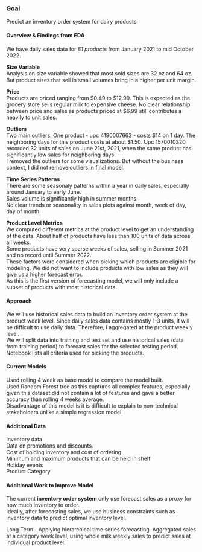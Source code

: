 ### Goal 

Predict an inventory order system for dairy products.

#### Overview  & Findings from EDA

We have daily sales data for *81 products* from January 2021 to mid October 2022.<br>

**Size Variable** <br> 
Analysis on size variable showed that most sold sizes are 32 oz and 64 oz. But product sizes that sell in small volumes bring in a higher per unit margin.

**Price** <br>
Products are priced ranging from $0.49 to $12.99. This is expected as the grocery store sells regular milk to expensive cheese.
No clear relationship between price and sales as products priced at $6.99 still contributes a heavily to unit sales.

**Outliers** <br>
Two main outliers. One product - upc 4190007663 - costs $14 on 1 day. The neighboring days for this product costs at about $1.50.
Upc 1570010320 recorded 32 units of sales on June 21st, 2021, when the same product has significantly low sales for neighboring days. <br>
I removed the outliers for some visualizations. But without the business context, I did not remove outliers in final model.

**Time Series Patterns** <br>
There are some seasonaly patterns within a year in daily sales, especially around January to early June.<br>
Sales volume is significantly high in summer months.<br>
No clear trends or seasonality in sales plots against month, week of day, day of month.<br>

**Product Level Metrics** <br>
We computed different metrics at the product level to get an understanding of the data. About half of products have less than 100 units of data across all weeks.<br>
Some products have very sparse weeks of sales, selling in Summer 2021 and no record until Summer 2022.<br>
These factors were considered when picking which products are eligible for modeling. We did not want to include products with low sales as they will give us a higher forecast error.<br>
As this is the first version of forecasting model, we will only include a subset of products with most historical data. <br>

#### Approach
We will use historical sales data to build an inventory order system at the product week level. 
Since daily sales data contains mostly 1-3 units, it will be difficult to use daily data. Therefore, I aggregated at the product weekly level.<br>
We will split data into training and test set and use historical sales (data from training period) to forecast sales for the selected testing period. <br>
Notebook lists all criteria used for picking the products. <br>

#### Current Models

Used rolling 4 week as base model to compare the model built.<br>
Used Random Forest tree as this captures all complex features, especially given this dataset did not contain a lot of features and gave a better accuracy than rolling 4 weeks average. <br>
Disadvantage of this model is it is difficult to explain to non-technical stakeholders unlike a simple regression model.


#### Additional Data
Inventory data. <br>
Data on promotions and discounts. <br>
Cost of holding inventory and cost of ordering <br>
Minimum and maximum products that can be held in shelf <br>
Holiday events <br>
Product Category <br>

#### Additional Work to Improve Model
The current **inventory order system** only use forecast sales as a proxy for how much inventory to order.<br>
Ideally, after forecasting sales, we use business constraints such as inventory data to predict optimal inventory level.

Long Term - Applying hierarchical time series forecasting. Aggregated sales at a category week level, using whole milk weekly sales to predict sales at individual product level.<br>
